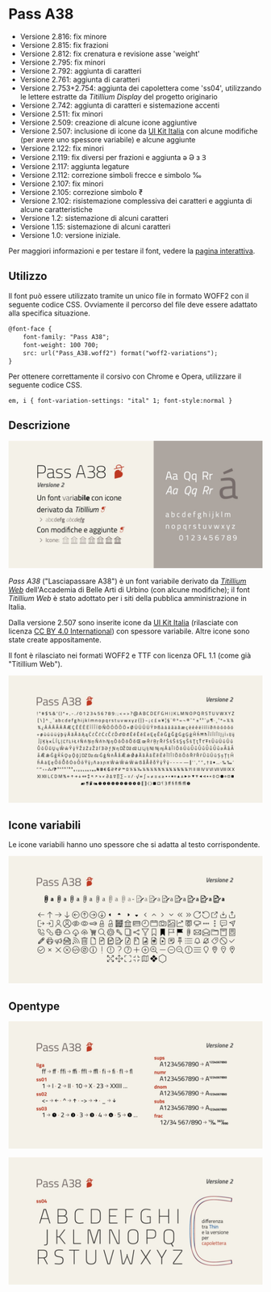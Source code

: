 # Pass A38
- Versione 2.816: fix minore
- Versione 2.815: fix frazioni
- Versione 2.812: fix crenatura e revisione asse 'weight'
- Versione 2.795: fix minori
- Versione 2.792: aggiunta di caratteri
- Versione 2.761: aggiunta di caratteri
- Versione 2.753+2.754: aggiunta dei capolettera come 'ss04', utilizzando le lettere estratte da _Titillium Display_ del progetto originario
- Versione 2.742: aggiunta di caratteri e sistemazione accenti
- Versione 2.511: fix minori
- Versione 2.509: creazione di alcune icone aggiuntive
- Versione 2.507: inclusione di icone da [UI Kit Italia](https://github.com/italia/design-ui-kit) con alcune modifiche (per avere uno spessore variabile) e alcune aggiunte
- Versione 2.122: fix minori
- Versione 2.119: fix diversi per frazioni e aggiunta ə Ə ɜ Ɜ
- Versione 2.117: aggiunta legature
- Versione 2.112: correzione simboli frecce e simbolo ‰
- Versione 2.107: fix minori
- Versione 2.105: correzione simbolo ₹
- Versione 2.102: risistemazione complessiva dei caratteri e aggiunta di alcune caratteristiche
- Versione 1.2: sistemazione di alcuni caratteri
- Versione 1.15: sistemazione di alcuni caratteri
- Versione 1.0: versione iniziale.

Per maggiori informazioni e per testare il font, vedere la [pagina interattiva](https://m-casanova.github.io/Pass-A38/).

## Utilizzo
Il font può essere utilizzato tramite un unico file in formato WOFF2 con il seguente codice CSS. Ovviamente il percorso del file deve essere adattato alla specifica situazione.

    @font-face {
        font-family: "Pass A38";
        font-weight: 100 700;
        src: url("Pass_A38.woff2") format("woff2-variations");
    }

Per ottenere correttamente il corsivo con Chrome e Opera, utilizzare il seguente codice CSS.

    em, i { font-variation-settings: "ital" 1; font-style:normal }

## Descrizione
![image](images/Pass_A38.jpg)

_Pass A38_ ("Lasciapassare A38") è un font variabile derivato da _[Titillium Web](https://fonts.google.com/specimen/Titillium+Web)_ dell'Accademia di Belle Arti di Urbino (con alcune modifiche); il font _Titillium Web_ è stato adottato per i siti della pubblica amministrazione in Italia.

Dalla versione 2.507 sono inserite icone da [UI Kit Italia](https://github.com/italia/design-ui-kit) (rilasciate con licenza [CC BY 4.0 International](https://creativecommons.org/licenses/by/4.0/)) con spessore variabile. Altre icone sono state create appositamente.

Il font è rilasciato nei formati WOFF2 e TTF con licenza OFL 1.1 (come già "Titillium Web").

![image](images/Pass_A38_b.jpg)

## Icone variabili

Le icone variabili hanno uno spessore che si adatta al testo corrispondente.

![image](images/Pass_A38_d.jpg)

## Opentype

![image](images/Pass_A38_c.jpg)

![image](images/Pass_A38_e.jpg)
